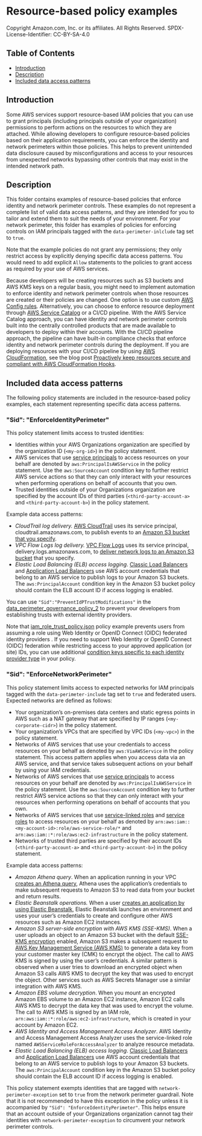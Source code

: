 # Resource-based policy examples

Copyright Amazon.com, Inc. or its affiliates. All Rights Reserved. SPDX-License-Identifier: CC-BY-SA-4.0

## Table of Contents

* [Introduction](#introduction)
* [Description](#description)
* [Included data access patterns](#included-data-access-patterns)

## Introduction

Some AWS services support resource-based IAM policies that you can use to grant principals (including principals outside of your organization) permissions to perform actions on the resources to which they are attached.  While allowing developers to configure resource-based policies based on their application requirements, you can enforce the identity and network perimeters within those policies. This helps to prevent unintended data disclosure caused by misconfigurations and access to your resources from unexpected networks bypassing other controls that may exist in the intended network path.

## Description

This folder contains examples of resource-based policies that enforce identity and network perimeter controls. These examples do not represent a complete list of valid data access patterns, and they are intended for you to tailor and extend them to suit the needs of your environment. For your network perimeter, this folder has examples of policies for enforcing controls on IAM principals tagged with the `data-perimeter-inlclude` tag set to `true`.

Note that the example policies do not grant any permissions; they only restrict access by explicitly denying specific data access patterns. You would need to add explicit `Allow` statements to the policies to grant access as required by your use of AWS services. 

Because developers will be creating resources such as S3 buckets and AWS KMS keys on a regular basis, you might need to implement automation to enforce identity and network perimeter controls when those resources are created or their policies are changed. One option is to use custom [AWS Config rules](https://docs.aws.amazon.com/config/latest/developerguide/evaluate-config_develop-rules.html)_._ Alternatively, you can choose to enforce resource deployment through [AWS Service Catalog](https://aws.amazon.com/servicecatalog/?aws-service-catalog.sort-by=item.additionalFields.createdDate&aws-service-catalog.sort-order=desc) or a CI/CD pipeline. With the AWS Service Catalog approach, you can have identity and network perimeter controls built into the centrally controlled products that are made available to developers to deploy within their accounts. With the CI/CD pipeline approach, the pipeline can have built-in compliance checks that enforce identity and network perimeter controls during the deployment. If you are deploying resources with your CI/CD pipeline by using [AWS CloudFormation](https://aws.amazon.com/cloudformation/), see the blog post [Proactively keep resources secure and compliant with AWS CloudFormation Hooks](https://aws.amazon.com/blogs/mt/proactively-keep-resources-secure-and-compliant-with-aws-cloudformation-hooks/).

## Included data access patterns

The following policy statements are included in the resource-based policy examples, each statement representing specific data access patterns.

### "Sid": "EnforceIdentityPerimeter"

This policy statement limits access to trusted identities:

* Identities within your AWS Organizations organization are specified by the organization ID (`<my-org-id>`) in the policy statement.
* AWS services that use [service principals](https://docs.aws.amazon.com/IAM/latest/UserGuide/reference_policies_elements_principal.html#principal-services) to access resources on your behalf are denoted by `aws:PrincipalIsAWSService` in the policy statement. Use the `aws:SourceAccount` condition key to further restrict AWS service actions so that they can only interact with your resources when performing operations on behalf of accounts that you own.
* Trusted identities outside of your Organizations organization are specified by the account IDs of third parties (`<third-party-account-a>` and `<third-party-account-b>`) in the policy statement.

Example data access patterns:

* *CloudTrail log delivery.* [AWS CloudTrail](https://aws.amazon.com/cloudtrail/) uses its service principal, cloudtrail.amazonaws.com, to publish events to an [Amazon S3 bucket that you specify](https://docs.aws.amazon.com/awscloudtrail/latest/userguide/cloudtrail-create-and-update-a-trail.html). 
* *VPC Flow Logs log delivery.* [VPC Flow Logs](https://docs.aws.amazon.com/vpc/latest/userguide/flow-logs.html) uses its service principal, delivery.logs.amazonaws.com, to [deliver network logs to an Amazon S3 bucket](https://docs.aws.amazon.com/vpc/latest/userguide/flow-logs-s3.html) that you specify. 
* *Elastic Load Balancing (ELB) access logging*. [Classic Load Balancers](https://docs.aws.amazon.com/elasticloadbalancing/latest/classic/enable-access-logs.html#attach-bucket-policy) and [Application Load Balancers](https://docs.aws.amazon.com/elasticloadbalancing/latest/application/load-balancer-access-logs.html#access-logging-bucket-permissions) use AWS account credentials that belong to an AWS service to publish logs to your Amazon S3 buckets. The `aws:PrincipalAccount` condition key in the Amazon S3 bucket policy should contain the ELB account ID if access logging is enabled.

You can use `"Sid":"PreventIdPTrustModifications"` in the [data_perimeter_governance_policy_2](data_perimeter_governance_policy_2.json) to prevent your developers from establishing trusts with external identity providers.

Note that [iam_role_trust_policy.json](iam_role_trust_policy.json) policy example prevents users from assuming a role using Web Identity or OpenID Connect (OIDC) federated identity providers . If you need to support Web Identity or OpenID Connect (OIDC) federation while restricting access to your approved application (or site)  IDs, you can use additional [condition keys specific to each identity provider type](https://docs.aws.amazon.com/IAM/latest/UserGuide/reference_policies_iam-condition-keys.html#condition-keys-wif) in your policy.

### "Sid": "EnforceNetworkPerimeter"

This policy statement limits access to expected networks for IAM principals tagged with the `data-perimeter-include` tag set to `true` and federated users. Expected networks are defined as follows:

* Your organization’s on-premises data centers and static egress points in AWS such as a NAT gateway that are specified by IP ranges (`<my-corporate-cidr>`) in the policy statement. 
* Your organization’s VPCs that are specified by VPC IDs (`<my-vpc>`) in the policy statement.  
* Networks of AWS services that use your credentials to access resources on your behalf as denoted by `aws:ViaAWSService` in the policy statement. This access pattern applies when you access data via an AWS service, and that service takes subsequent actions on your behalf by using your IAM credentials. 
* Networks of AWS services that use [service principals](https://docs.aws.amazon.com/IAM/latest/UserGuide/reference_policies_elements_principal.html#principal-services) to access resources on your behalf are denoted by `aws:PrincipalIsAWSService` in the policy statement. Use the `aws:SourceAccount` condition key to further restrict AWS service actions so that they can only interact with your resources when performing operations on behalf of accounts that you own.
* Networks of AWS services that use [service-linked roles](https://docs.aws.amazon.com/IAM/latest/UserGuide/using-service-linked-roles.html) and [service roles](https://docs.aws.amazon.com/IAM/latest/UserGuide/id_roles_terms-and-concepts.html) to access resources on your behalf as denoted by `arn:aws:iam::<my-account-id>:role/aws-service-role/*`  and `arn:aws:iam::*:role/aws:ec2-infrastructure` in the policy statement.
* Networks of trusted third parties are specified by their account IDs (`<third-party-account-a>` and `<third-party-account-b>`) in the policy statement.

Example data access patterns:

* *Amazon Athena query*. When an application running in your VPC [creates an Athena query](https://docs.aws.amazon.com/athena/latest/ug/getting-started.html), Athena uses the application’s credentials to make subsequent requests to Amazon S3 to read data from your bucket and return results. 
* *Elastic Beanstalk operations.* When a user [creates an application by using Elastic Beanstalk](https://docs.aws.amazon.com/elasticbeanstalk/latest/dg/applications.html), Elastic Beanstalk launches an environment and uses your user’s credentials to create and configure other AWS resources such as Amazon EC2 instances. 
* *Amazon S3 server-side encryption with AWS KMS (SSE-KMS)*. When a user uploads an object to an Amazon S3 bucket with the default [SSE-KMS encryption](https://docs.aws.amazon.com/AmazonS3/latest/userguide/UsingKMSEncryption.html) enabled, Amazon S3 makes a subsequent request to [AWS Key Management Service (AWS KMS)](https://aws.amazon.com/kms/) to generate a data key from your customer master key (CMK) to encrypt the object. The call to AWS KMS is signed by using the user’s credentials. A similar pattern is observed when a user tries to download an encrypted object when Amazon S3 calls AWS KMS to decrypt the key that was used to encrypt the object. Other services such as AWS Secrets Manager use a similar integration with AWS KMS.
* *Amazon EBS volume decryption*. When you mount an encrypted Amazon EBS volume to an Amazon EC2 instance, Amazon EC2 calls AWS KMS to decrypt the data key that was used to encrypt the volume. The call to AWS KMS is signed by an IAM role, `arn:aws:iam::*:role/aws:ec2-infrastructure`, which is created in your account by Amazon EC2. 
* *AWS Identity and Access Management Access Analyzer*. AWS Identity and Access Management Access Analyzer uses the service-linked role named `AWSServiceRoleForAccessAnalyzer` to analyze resource metadata.
* *Elastic Load Balancing (ELB) access logging*. [Classic Load Balancers](https://docs.aws.amazon.com/elasticloadbalancing/latest/classic/enable-access-logs.html#attach-bucket-policy) and [Application Load Balancers](https://docs.aws.amazon.com/elasticloadbalancing/latest/application/load-balancer-access-logs.html#access-logging-bucket-permissions) use AWS account credentials that belong to an AWS service to publish logs to your Amazon S3 buckets. The `aws:PrincipalAccount` condition key in the Amazon S3 bucket policy should contain the ELB account ID if access logging is enabled.

This policy statement exempts identities that are tagged with `network-perimeter-exception` set to `true` from the network perimeter guardrail. Note that it is not recommended to have this exception in the policy unless it is accompanied by `"Sid": "EnforceIdentityPerimeter"`. This helps ensure that an account outside of your Organizations organization cannot tag their identities with `network-perimeter-exception` to circumvent your network perimeter controls.
